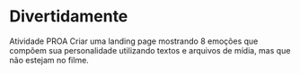 # Divertidamente
Atividade PROA
Criar uma landing page mostrando 8 emoções que compõem sua personalidade utilizando textos e arquivos de mídia, mas que não estejam no filme. 
